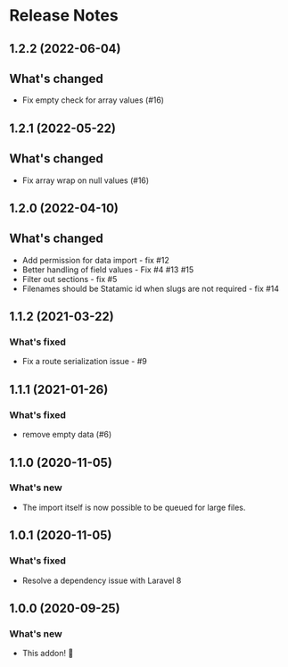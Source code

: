 # Release Notes

## 1.2.2 (2022-06-04)
## What's changed
- Fix empty check for array values (#16)

## 1.2.1 (2022-05-22)
## What's changed
- Fix array wrap on null values (#16)

## 1.2.0 (2022-04-10)
## What's changed
- Add permission for data import - fix #12
- Better handling of field values - Fix #4 #13 #15
- Filter out sections - fix #5
- Filenames should be Statamic id when slugs are not required - fix #14

## 1.1.2 (2021-03-22)
### What's fixed
- Fix a route serialization issue - #9

## 1.1.1 (2021-01-26)

### What's fixed
- remove empty data (#6)

## 1.1.0 (2020-11-05)

### What's new
- The import itself is now possible to be queued for large files.

## 1.0.1 (2020-11-05)

### What's fixed
- Resolve a dependency issue with Laravel 8

## 1.0.0 (2020-09-25)

### What's new
- This addon! 🎉
